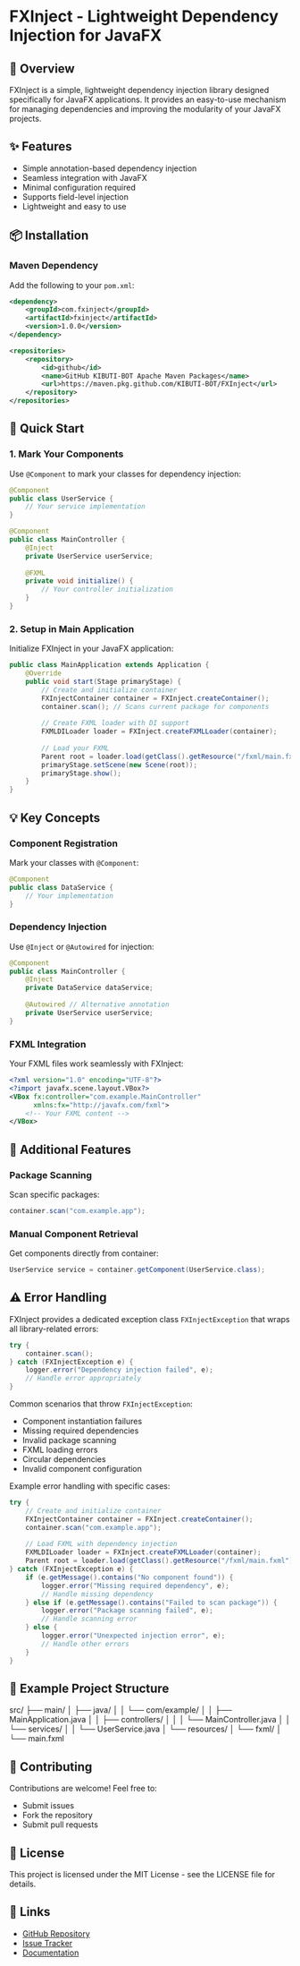 # FXInject - Lightweight Dependency Injection for JavaFX

## 🚀 Overview
FXInject is a simple, lightweight dependency injection library designed specifically for JavaFX applications. It provides an easy-to-use mechanism for managing dependencies and improving the modularity of your JavaFX projects.

## ✨ Features
- Simple annotation-based dependency injection
- Seamless integration with JavaFX
- Minimal configuration required
- Supports field-level injection
- Lightweight and easy to use

## 📦 Installation
### Maven Dependency
Add the following to your `pom.xml`:
```xml
<dependency>
    <groupId>com.fxinject</groupId>
    <artifactId>fxinject</artifactId>
    <version>1.0.0</version>
</dependency>

<repositories>
    <repository>
        <id>github</id>
        <name>GitHub KIBUTI-BOT Apache Maven Packages</name>
        <url>https://maven.pkg.github.com/KIBUTI-BOT/FXInject</url>
    </repository>
</repositories>
```

## 🎯 Quick Start

### 1. Mark Your Components
Use `@Component` to mark your classes for dependency injection:

```java
@Component
public class UserService {
    // Your service implementation
}

@Component
public class MainController {
    @Inject
    private UserService userService;
    
    @FXML
    private void initialize() {
        // Your controller initialization
    }
}
```

### 2. Setup in Main Application
Initialize FXInject in your JavaFX application:

```java
public class MainApplication extends Application {
    @Override
    public void start(Stage primaryStage) {
        // Create and initialize container
        FXInjectContainer container = FXInject.createContainer();
        container.scan(); // Scans current package for components
        
        // Create FXML loader with DI support
        FXMLDILoader loader = FXInject.createFXMLLoader(container);
        
        // Load your FXML
        Parent root = loader.load(getClass().getResource("/fxml/main.fxml"));
        primaryStage.setScene(new Scene(root));
        primaryStage.show();
    }
}
```

## 💡 Key Concepts

### Component Registration
Mark your classes with `@Component`:
```java
@Component
public class DataService {
    // Your implementation
}
```

### Dependency Injection
Use `@Inject` or `@Autowired` for injection:
```java
@Component
public class MainController {
    @Inject
    private DataService dataService;
    
    @Autowired // Alternative annotation
    private UserService userService;
}
```

### FXML Integration
Your FXML files work seamlessly with FXInject:
```xml
<?xml version="1.0" encoding="UTF-8"?>
<?import javafx.scene.layout.VBox?>
<VBox fx:controller="com.example.MainController"
      xmlns:fx="http://javafx.com/fxml">
    <!-- Your FXML content -->
</VBox>
```

## 🔧 Additional Features

### Package Scanning
Scan specific packages:
```java
container.scan("com.example.app");
```

### Manual Component Retrieval
Get components directly from container:
```java
UserService service = container.getComponent(UserService.class);
```

## ⚠️ Error Handling

FXInject provides a dedicated exception class `FXInjectException` that wraps all library-related errors:

```java
try {
    container.scan();
} catch (FXInjectException e) {
    logger.error("Dependency injection failed", e);
    // Handle error appropriately
}
```

Common scenarios that throw `FXInjectException`:
- Component instantiation failures
- Missing required dependencies
- Invalid package scanning
- FXML loading errors
- Circular dependencies
- Invalid component configuration

Example error handling with specific cases:
```java
try {
    // Create and initialize container
    FXInjectContainer container = FXInject.createContainer();
    container.scan("com.example.app");
    
    // Load FXML with dependency injection
    FXMLDILoader loader = FXInject.createFXMLLoader(container);
    Parent root = loader.load(getClass().getResource("/fxml/main.fxml"));
} catch (FXInjectException e) {
    if (e.getMessage().contains("No component found")) {
        logger.error("Missing required dependency", e);
        // Handle missing dependency
    } else if (e.getMessage().contains("Failed to scan package")) {
        logger.error("Package scanning failed", e);
        // Handle scanning error
    } else {
        logger.error("Unexpected injection error", e);
        // Handle other errors
    }
}
```
## 📝 Example Project Structure


src/
├── main/
│   ├── java/
│   │   └── com/example/
│   │       ├── MainApplication.java
│   │       ├── controllers/
│   │       │   └── MainController.java
│   │       └── services/
│   │           └── UserService.java
│   └── resources/
│       └── fxml/
│           └── main.fxml



## 🤝 Contributing
Contributions are welcome! Feel free to:
- Submit issues
- Fork the repository
- Submit pull requests

## 📄 License
This project is licensed under the MIT License - see the LICENSE file for details.

## 🔗 Links
- [GitHub Repository](https://github.com/KIBUTI-BOT/FXInject)
- [Issue Tracker](https://github.com/KIBUTI-BOT/FXInject/issues)
- [Documentation](https://github.com/KIBUTI-BOT/FXInject/wiki)
